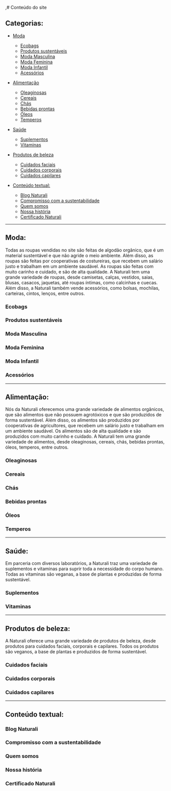 ,# Conteúdo do site

## Categorias:

- [Moda](#moda)
    - [Ecobags](#ecobags)
    - [Produtos sustentáveis](#produtos-sustentáveis)
    - [Moda Masculina](#moda-masculina)
    - [Moda Feminina](#moda-feminina)
    - [Moda Infantil](#moda-infantil)
    - [Acessórios](#acessórios)

- [Alimentação](#alimentação)
    - [Oleaginosas](#oleaginosas)
    - [Cereais](#cereais)
    - [Chás](#chás)
    - [Bebidas prontas](#bebidas-prontas)
    - [Óleos](#óleos)
    - [Temperos](#temperos)

- [Saúde](#saúde)
    - [Suplementos](#suplementos)
    - [Vitaminas](#vitaminas)

- [Produtos de beleza](#produtos-de-beleza)
    - [Cuidados faciais](#cuidados-faciais)
    - [Cuidados corporais](#cuidados-corporais)
    - [Cuidados capilares](#cuidados-capilares)

- [Conteúdo textual:](#conteúdo-textual)
    - [Blog Naturali](#blog-naturali)
    - [Compromisso com a sustentabilidade](#compromisso-com-a-sustentabilidade)
    - [Quem somos](#quem-somos)
    - [Nossa história](#nossa-história)
    - [Certificado Naturali](#certificado-naturali)

---

## Moda:

Todas as roupas vendidas no site são feitas de algodão orgânico, que é um material sustentável e que não agride o meio ambiente. Além disso, as roupas são feitas por cooperativas de costureiras, que recebem um salário justo e trabalham em um ambiente saudável. As roupas são feitas com muito carinho e cuidado, e são de alta qualidade. A Naturali tem uma grande variedade de roupas, desde camisetas, calças, vestidos, saias, blusas, casacos, jaquetas, até roupas íntimas, como calcinhas e cuecas. Além disso, a Naturali também vende acessórios, como bolsas, mochilas, carteiras, cintos, lenços, entre outros. 

### Ecobags

### Produtos sustentáveis

### Moda Masculina

### Moda Feminina

### Moda Infantil

### Acessórios

---

## Alimentação:

Nós da Naturali oferecemos uma grande variedade de alimentos orgânicos, que são alimentos que não possuem agrotóxicos e que são produzidos de forma sustentável. Além disso, os alimentos são produzidos por cooperativas de agricultores, que recebem um salário justo e trabalham em um ambiente saudável. Os alimentos são de alta qualidade e são produzidos com muito carinho e cuidado. A Naturali tem uma grande variedade de alimentos, desde oleaginosas, cereais, chás, bebidas prontas, óleos, temperos, entre outros. 

### Oleaginosas

### Cereais

### Chás

### Bebidas prontas

### Óleos

### Temperos

---

## Saúde:

Em parceria com diversos laboratórios, a Naturali traz uma variedade de suplementos e vitaminas para suprir toda a necessidade do corpo humano. Todas as vitaminas são veganas, a base de plantas e produzidas de forma sustentável. 

### Suplementos

### Vitaminas

---

## Produtos de beleza:

A Naturali oferece uma grande variedade de produtos de beleza, desde produtos para cuidados faciais, corporais e capilares. Todos os produtos são veganos, a base de plantas e produzidos de forma sustentável.

### Cuidados faciais

### Cuidados corporais

### Cuidados capilares

---

## Conteúdo textual:

### Blog Naturali

### Compromisso com a sustentabilidade

### Quem somos

### Nossa história

### Certificado Naturali

